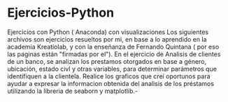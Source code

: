 # Ejercicios-Python
Ejercicios con Python ( Anaconda) con visualizaciones
Los siguientes archivos son ejercicios resueltos por mi, en base a lo aprendido en la academia Kreatiolab, y con la enseñanza de Fernando Quintana ( por eso las paginas están "firmadas por el").
En el ejercicio de Analisis de clientes de un banco, se analizan los prestamos otorgados en base a género, ubicación, estado civl y otras variables, para determinar parámetros que identifiquen a la clientela. Realice los graficos que creí oportunos para ayudar a expresar la informacion obtenida del analisis de los préstamos utilizando la libreria de seaborn y matplotlib.-

